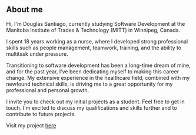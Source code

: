 ## About me

Hi, I'm Douglas Santiago, currently studying Software Development 
at the Manitoba Institute of Trades & Technology (MITT) in Winnipeg, Canada.

I spent 18 years working as a nurse, where I developed strong professional 
skills such as people management, teamwork, training, and the ability to 
multitask under pressure.

Transitioning to software development has been a long-time dream of mine, 
and for the past year, I’ve been dedicating myself to making this career 
change. My extensive experience in the healthcare field, combined with my 
newfound technical skills, is driving me to a great opportunity for my 
professional and personal growth.

I invite you to check out my initial projects as a student. Feel free to 
get in touch. I'm excited to discuss my qualifications and skills further 
and to contribute to future projects.

Visit my project [here](https://douglasfssantiago.github.io/real-realtors-project/) 

